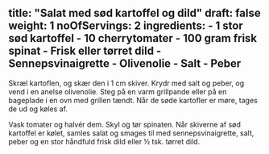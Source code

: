 title: "Salat med sød kartoffel og dild"
draft: false
weight: 1
noOfServings: 2
ingredients:
	- 1 stor sød kartoffel
	- 10 cherrytomater
	- 100 gram frisk spinat
	- Frisk eller tørret dild
	- Sennepsvinaigrette
	- Olivenolie
	- Salt
	- Peber
---

Skræl kartoflen, og skær den i 1 cm skiver. Krydr med salt og peber, og
vend i en anelse olivenolie. Steg på en varm grillpande eller på en
bageplade i en ovn med grillen tændt. Når de søde kartofler er møre,
tages de ud og køles af.

Vask tomater og halvér dem. Skyl og tør spinaten. Når skiverne af sød
kartoffel er kølet, samles salat og smages til med sennepsvinaigrette,
salt, peber og en stor håndfuld frisk dild eller ½ tsk. tørret dild.

